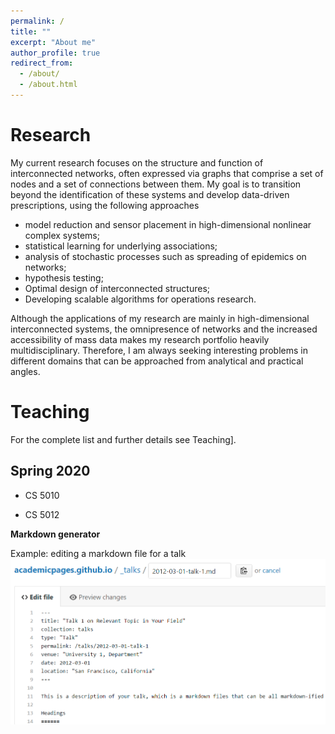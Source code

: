 ```yaml
---
permalink: /
title: ""
excerpt: "About me"
author_profile: true
redirect_from: 
  - /about/
  - /about.html
---
```


Research
======
My current research focuses on the structure and function of interconnected networks, often expressed via graphs that comprise a set of nodes and a set of connections between them. My goal is to transition beyond the identification of these systems and develop data-driven prescriptions, using the following approaches

- model reduction and sensor placement in high-dimensional nonlinear complex systems;
- statistical learning for underlying associations;
- analysis of stochastic processes such as spreading of  epidemics on networks;	
- hypothesis testing;
- Optimal design of interconnected structures;
- Developing scalable algorithms for operations research.

Although the applications of my research are mainly in 
high-dimensional interconnected systems,
the omnipresence of networks and the increased accessibility of mass data  makes my research portfolio heavily multidisciplinary. Therefore, I am always seeking interesting problems in different domains that can be approached from analytical and practical angles. 



Teaching
======
For the complete list and further details see Teaching].


## Spring 2020 

- CS 5010

- CS 5012


**Markdown generator**



Example: editing a markdown file for a talk
![Editing a markdown file for a talk](/images/editing-talk.png)

